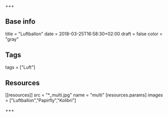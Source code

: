 +++

## Base info
title = "Luftballon"
date = 2018-03-25T16:58:30+02:00
draft = false
color = "gray"

## Tags
tags = ["Luft"]

## Resources
[[resources]]
  src = "*_multi.jpg"
  name = "multi"
 [resources.params]
    images = ["Luftballon","Papirfly","Kolibri"]

+++


